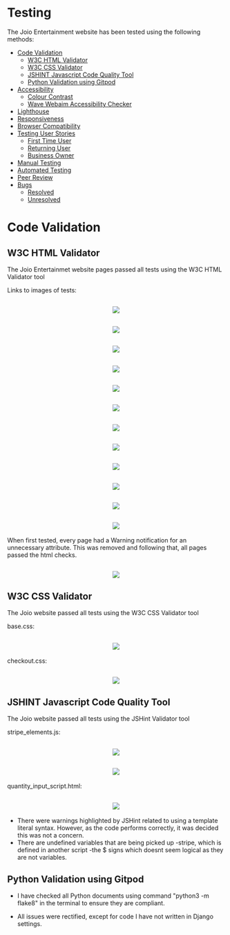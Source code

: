 # Testing

The Joio Entertainment website has been tested using the following methods:
- [Code Validation](#code-validation)
    - [W3C HTML Validator](#w3c-html-validator) 
    - [W3C CSS Validator](#w3c-css-validator)
    - [JSHINT Javascript Code Quality Tool](#jshint-javascript-code-quality-tool)
    - [Python Validation using Gitpod](python-validation-using-gitpod)
- [Accessibility](#accessibility)
    - [Colour Contrast](#colour-contrast)
    - [Wave Webaim Accessibility Checker](#wave-webaim-accessibility-checker)
- [Lighthouse](#lighthouse)
- [Responsiveness](#responsiveness)
- [Browser Compatibility](#browser-compatibility)
- [Testing User Stories](#testing-user-stories)
    - [First Time User](#first-time-user)
    - [Returning User](#returning-user)
    - [Business Owner](#business-owner)
- [Manual Testing](#manual-testing)
- [Automated Testing](#automated-testing)
- [Peer Review](#peer-review)
- [Bugs](#bugs)
    - [Resolved](#resolved)
    - [Unresolved](#unresolved)

# Code Validation

## W3C HTML Validator

The Joio Entertainmet website pages passed all tests using the W3C HTML Validator tool

Links to images of tests:
<h2 align="center"><img src="TESTING/html-validation/about.jpg"></h2>

<h2 align="center"><img src="TESTING/html-validation/bag.jpg"></h2>

<h2 align="center"><img src="TESTING/html-validation/checkout.jpg"></h2>

<h2 align="center"><img src="TESTING/html-validation/contact.jpg"></h2>

<h2 align="center"><img src="TESTING/html-validation/home.jpg"></h2>

<h2 align="center"><img src="TESTING/html-validation/login.jpg"></h2>

<h2 align="center"><img src="TESTING/html-validation/logout.jpg"></h2>

<h2 align="center"><img src="TESTING/html-validation/prod-details.jpg"></h2>

<h2 align="center"><img src="TESTING/html-validation/products-add.jpg"></h2>

<h2 align="center"><img src="TESTING/html-validation/products.jpg"></h2>

<h2 align="center"><img src="TESTING/html-validation/profile.jpg"></h2>

<h2 align="center"><img src="TESTING/html-validation/signup.jpg"></h2>

When first tested, every page had a Warning notification for an unnecessary attribute. This was removed and following that, all pages passed the html checks.

<h2 align="center"><img src="TESTING/html-validation/success.jpg"></h2>

## W3C CSS Validator

The Joio website passed all tests using the W3C CSS Validator tool

base.css:
<h2 align="center"><img src="TESTING/css-validation/base-css.jpg"></h2>

checkout.css:
<h2 align="center"><img src="TESTING/css-validation/checkout-css.jpg"></h2>


## JSHINT Javascript Code Quality Tool

The Joio website passed all tests using the JSHint Validator tool

stripe_elements.js:

<h2 align="center"><img src="TESTING/js-validation/stripe-elements1.jpg"></h2>

<h2 align="center"><img src="TESTING/js-validation/stripe-elements2.jpg"></h2>

quantity_input_script.html:

<h2 align="center"><img src="TESTING/js-validation/qty-input-scripts.jpg"></h2>

* There were warnings highlighted by JSHint related to using a template literal syntax. However, as the code performs correctly, it was decided this was not a concern.
* There are undefined variables that are being picked up -stripe, which is defined in another script -the $ signs which doesnt seem logical as they are not variables.


## Python Validation using Gitpod

* I have checked all Python documents using command "python3 -m flake8" in the terminal to ensure they are compliant.

* All issues were rectified, except for code I have not written in Django settings.

